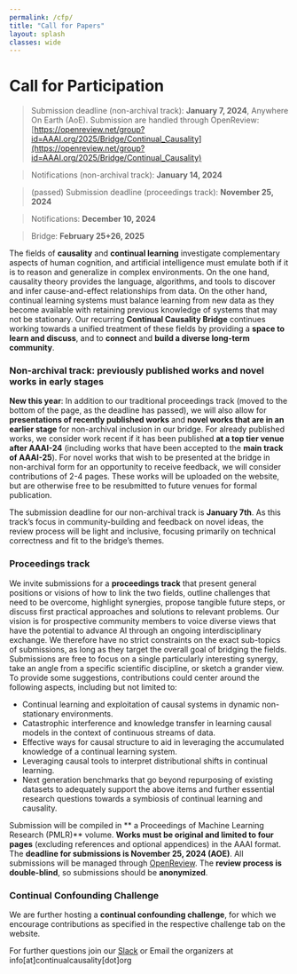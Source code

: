 ```yaml
---
permalink: /cfp/
title: "Call for Papers"
layout: splash
classes: wide 
---
```


# Call for Participation

> Submission deadline (non-archival track): **January 7, 2024**, Anywhere On Earth (AoE). Submission are handled through OpenReview: [https://openreview.net/group?id=AAAI.org/2025/Bridge/Continual_Causality](https://openreview.net/group?id=AAAI.org/2025/Bridge/Continual_Causality)

> Notifications (non-archival track): **January 14, 2024**

> (passed) Submission deadline (proceedings track): **November 25, 2024** 

> Notifications: **December 10, 2024** 

> Bridge: **February 25+26, 2025**


The fields of **causality** and **continual learning** investigate complementary aspects of human cognition, and artificial intelligence must emulate both if it is to reason and generalize in complex environments. On the one hand, causality theory provides the language, algorithms, and tools to discover and infer cause-and-effect relationships from data. On the other hand, continual learning systems must balance learning from new data as they become available with retaining previous knowledge of systems that may not be stationary. Our recurring **Continual Causality Bridge** continues working towards a unified treatment of these fields by providing a **space to learn and discuss**, and to **connect** and **build a diverse long-term community**.


### Non-archival track: previously published works and novel works in early stages 
**New this year**: In addition to our traditional proceedings track (moved to the bottom of the page, as the deadline has passed), we will also allow for **presentations of recently published works** and **novel works that are in an earlier stage** for non-archival inclusion in our bridge. For already published works, we consider work recent if it has been published **at a top tier venue after AAAI-24** (including works that have been accepted to the **main track of AAAI-25**). For novel works that wish to be presented at the bridge in non-archival form for an opportunity to receive feedback, we will consider contributions of 2-4 pages. These works will be uploaded on the website, but are otherwise free to be resubmitted to future venues for formal publication. 

The submission deadline for our non-archival track is **January 7th**. As this track’s focus in community-building and feedback on novel ideas, the review process will be light and inclusive, focusing primarily on technical correctness and fit to the bridge’s themes.


### Proceedings track
We invite submissions for a **proceedings track** that present general positions or visions of how to link the two fields, outline challenges that need to be overcome, highlight synergies, propose tangible future steps, or discuss first practical approaches and solutions to relevant problems. Our vision is for prospective community members to voice diverse views that have the potential to advance AI through an ongoing interdisciplinary exchange. We therefore have no strict constraints on the exact sub-topics of submissions, as long as they target the overall goal of bridging the fields. Submissions are free to focus on a single particularly interesting synergy, take an angle from a specific scientific discipline, or sketch a grander view. To provide some suggestions, contributions could center around the following aspects, including but not limited to:

* Continual learning and exploitation of causal systems in dynamic non-stationary environments.
* Catastrophic interference and knowledge transfer in learning causal models in the context of continuous streams of data.
* Effective ways for causal structure to aid in leveraging the accumulated knowledge of a continual learning system.
* Leveraging causal tools to interpret distributional shifts in continual learning.
* Next generation benchmarks that go beyond repurposing of existing datasets to adequately support the above items and further essential research questions towards a symbiosis of continual learning and causality.
 

Submission will be compiled in ** a Proceedings of Machine Learning Research (PMLR)** volume. **Works must be original and limited to four pages** (excluding references and optional appendices) in the AAAI format. The **deadline for submissions is November 25, 2024 (AOE)**. All submissions will be managed through [OpenReview](https://openreview.net/group?id=AAAI.org/2025/Bridge/Continual_Causality). The **review process is double-blind**, so submissions should be **anonymized**. 


### Continual Confounding Challenge
We are further hosting a **continual confounding challenge**, for which we encourage contributions as specified in the respective challenge tab on the website. 

For further questions join our [Slack](https://join.slack.com/t/continualcausality/shared_invite/zt-1fwahodl3-7Z8xe_lzxj33qEbTs558kg) or Email the organizers at info[at]continualcausality[dot]org





